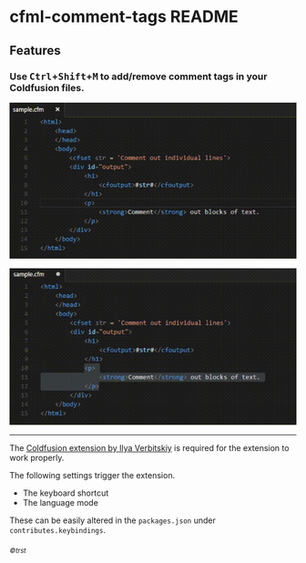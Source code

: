 # cfml-comment-tags README

## Features

### Use <kbd>Ctrl</kbd>+<kbd>Shift</kbd>+<kbd>M</kbd> to add/remove comment tags in your Coldfusion files. 

![Add a new comment](img/scr001.gif "Add a new comment")

![Wrap a line or a block of text to a comment tag](img/scr003.gif "Wrap a line or a block of text to a comment tag")

___

The [Coldfusion extension by Ilya Verbitskiy](https://marketplace.visualstudio.com/items?itemName=ilich8086.ColdFusion) is required for the extension to work properly.

The following settings trigger the extension.

* The keyboard shortcut
* The language mode  

These can be easily altered in the `packages.json` under `contributes.keybindings`.

_<sub>&copy;trst</sub>_